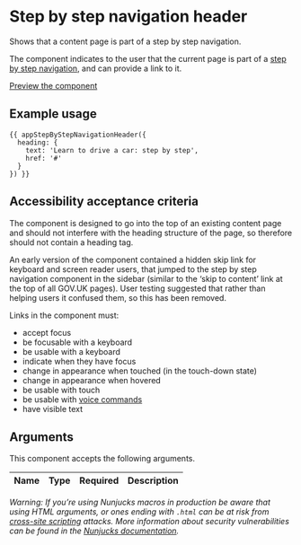 # Step by step navigation header

Shows that a content page is part of a step by step navigation.

The component indicates to the user that the current page is part of a [step by step navigation](../step-by-step-navigation/README.md), and can provide a link to it.

[Preview the component](https://govuk-website-prototype.herokuapp.com/components/step-by-step-navigation-header/)

## Example usage

```
{{ appStepByStepNavigationHeader({
  heading: {
    text: 'Learn to drive a car: step by step',
    href: '#'
  }
}) }}
```

## Accessibility acceptance criteria

The component is designed to go into the top of an existing content page and should not interfere with the heading structure of the page, so therefore should not contain a heading tag.

An early version of the component contained a hidden skip link for keyboard and screen reader users, that jumped to the step by step navigation component in the sidebar (similar to the ‘skip to content’ link at the top of all GOV.UK pages). User testing suggested that rather than helping users it confused them, so this has been removed.

Links in the component must:

- accept focus
- be focusable with a keyboard
- be usable with a keyboard
- indicate when they have focus
- change in appearance when touched (in the touch-down state)
- change in appearance when hovered
- be usable with touch
- be usable with [voice commands](https://www.w3.org/WAI/perspectives/voice.html)
- have visible text

## Arguments

This component accepts the following arguments.

|Name|Type|Required|Description|
|---|---|---|---|

*Warning: If you’re using Nunjucks macros in production be aware that using HTML arguments, or ones ending with `.html` can be at risk from [cross-site scripting](https://en.wikipedia.org/wiki/Cross-site_scripting) attacks. More information about security vulnerabilities can be found in the [Nunjucks documentation](https://mozilla.github.io/nunjucks/api.html#user-defined-templates-warning).*
